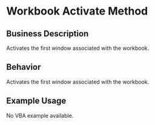 # Workbook Activate Method

## Business Description
Activates the first window associated with the workbook.

## Behavior
Activates the first window associated with the workbook.

## Example Usage
No VBA example available.